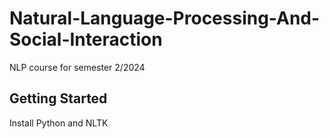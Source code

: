 # Natural-Language-Processing-And-Social-Interaction
NLP course for semester 2/2024

## Getting Started
Install Python and NLTK 
